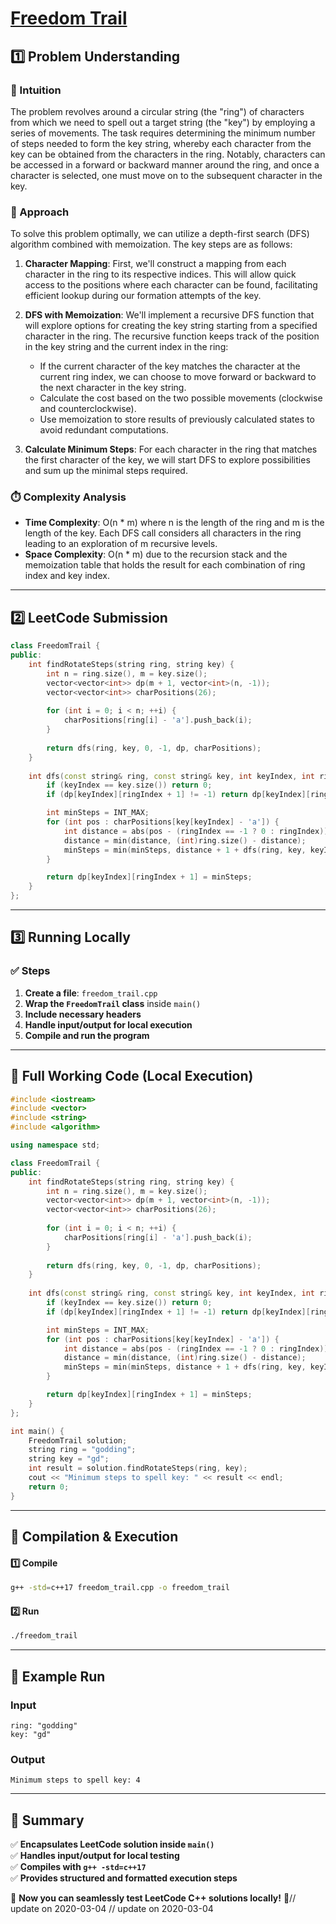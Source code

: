 # **[Freedom Trail](https://leetcode.com/problems/freedom-trail/description/)**  

## **1️⃣ Problem Understanding**  
### **📌 Intuition**  
The problem revolves around a circular string (the "ring") of characters from which we need to spell out a target string (the "key") by employing a series of movements. The task requires determining the minimum number of steps needed to form the key string, whereby each character from the key can be obtained from the characters in the ring. Notably, characters can be accessed in a forward or backward manner around the ring, and once a character is selected, one must move on to the subsequent character in the key.

### **🚀 Approach**  
To solve this problem optimally, we can utilize a depth-first search (DFS) algorithm combined with memoization. The key steps are as follows:

1. **Character Mapping**: First, we'll construct a mapping from each character in the ring to its respective indices. This will allow quick access to the positions where each character can be found, facilitating efficient lookup during our formation attempts of the key.
  
2. **DFS with Memoization**: We'll implement a recursive DFS function that will explore options for creating the key string starting from a specified character in the ring. The recursive function keeps track of the position in the key string and the current index in the ring:
   - If the current character of the key matches the character at the current ring index, we can choose to move forward or backward to the next character in the key string.
   - Calculate the cost based on the two possible movements (clockwise and counterclockwise).
   - Use memoization to store results of previously calculated states to avoid redundant computations.

3. **Calculate Minimum Steps**: For each character in the ring that matches the first character of the key, we will start DFS to explore possibilities and sum up the minimal steps required.

### **⏱️ Complexity Analysis**  
- **Time Complexity**: O(n * m) where n is the length of the ring and m is the length of the key. Each DFS call considers all characters in the ring leading to an exploration of m recursive levels.
- **Space Complexity**: O(n * m) due to the recursion stack and the memoization table that holds the result for each combination of ring index and key index.

---  

## **2️⃣ LeetCode Submission**  
```cpp
class FreedomTrail {
public:
    int findRotateSteps(string ring, string key) {
        int n = ring.size(), m = key.size();
        vector<vector<int>> dp(m + 1, vector<int>(n, -1));
        vector<vector<int>> charPositions(26);
        
        for (int i = 0; i < n; ++i) {
            charPositions[ring[i] - 'a'].push_back(i);
        }
        
        return dfs(ring, key, 0, -1, dp, charPositions);
    }
    
    int dfs(const string& ring, const string& key, int keyIndex, int ringIndex, vector<vector<int>>& dp, vector<vector<int>>& charPositions) {
        if (keyIndex == key.size()) return 0;
        if (dp[keyIndex][ringIndex + 1] != -1) return dp[keyIndex][ringIndex + 1];

        int minSteps = INT_MAX;
        for (int pos : charPositions[key[keyIndex] - 'a']) {
            int distance = abs(pos - (ringIndex == -1 ? 0 : ringIndex));
            distance = min(distance, (int)ring.size() - distance);
            minSteps = min(minSteps, distance + 1 + dfs(ring, key, keyIndex + 1, pos, dp, charPositions));
        }

        return dp[keyIndex][ringIndex + 1] = minSteps;
    }
};
```  

---  

## **3️⃣ Running Locally**  
### **✅ Steps**  
1. **Create a file**: `freedom_trail.cpp`  
2. **Wrap the `FreedomTrail` class** inside `main()`  
3. **Include necessary headers**  
4. **Handle input/output for local execution**  
5. **Compile and run the program**  

---  

## **📝 Full Working Code (Local Execution)**  
```cpp
#include <iostream>
#include <vector>
#include <string>
#include <algorithm>

using namespace std;

class FreedomTrail {
public:
    int findRotateSteps(string ring, string key) {
        int n = ring.size(), m = key.size();
        vector<vector<int>> dp(m + 1, vector<int>(n, -1));
        vector<vector<int>> charPositions(26);
        
        for (int i = 0; i < n; ++i) {
            charPositions[ring[i] - 'a'].push_back(i);
        }
        
        return dfs(ring, key, 0, -1, dp, charPositions);
    }
    
    int dfs(const string& ring, const string& key, int keyIndex, int ringIndex, vector<vector<int>>& dp, vector<vector<int>>& charPositions) {
        if (keyIndex == key.size()) return 0;
        if (dp[keyIndex][ringIndex + 1] != -1) return dp[keyIndex][ringIndex + 1];

        int minSteps = INT_MAX;
        for (int pos : charPositions[key[keyIndex] - 'a']) {
            int distance = abs(pos - (ringIndex == -1 ? 0 : ringIndex));
            distance = min(distance, (int)ring.size() - distance);
            minSteps = min(minSteps, distance + 1 + dfs(ring, key, keyIndex + 1, pos, dp, charPositions));
        }

        return dp[keyIndex][ringIndex + 1] = minSteps;
    }
};

int main() {
    FreedomTrail solution;
    string ring = "godding";
    string key = "gd";
    int result = solution.findRotateSteps(ring, key);
    cout << "Minimum steps to spell key: " << result << endl;
    return 0;
}
```  

---  

## **🔧 Compilation & Execution**  
#### **1️⃣ Compile**  
```bash
g++ -std=c++17 freedom_trail.cpp -o freedom_trail
```  

#### **2️⃣ Run**  
```bash
./freedom_trail
```  

---  

## **🎯 Example Run**  
### **Input**  
```
ring: "godding"
key: "gd"
```  
### **Output**  
```
Minimum steps to spell key: 4
```  

---  

## **📌 Summary**  
✅ **Encapsulates LeetCode solution inside `main()`**  
✅ **Handles input/output for local testing**  
✅ **Compiles with `g++ -std=c++17`**  
✅ **Provides structured and formatted execution steps**  

🚀 **Now you can seamlessly test LeetCode C++ solutions locally!** 🚀// update on 2020-03-04
// update on 2020-03-04
